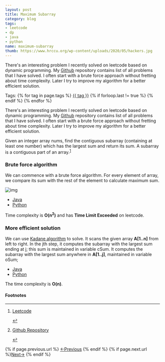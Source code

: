 ```yaml
---
layout: post
title: Maximum Subarray
category: blog
tags:
- leetcode
- dp
- java
- python
name: maximum-subarray
thumb: https://www.hrccu.org/wp-content/uploads/2020/05/hackers.jpg
---
```


There's an interesting problem I recently solved on leetcode based on dynamic programming. My <a href="https://github.com/tushar-sharma/prep-coding" target="_blank">Github</a> repository contains list of all problems that I have solved. I often start with a brute force approach without fretting about time complexity. Later I try to improve my algorithm for a better efficient solution.<!-- truncate_here -->
<p>Tags: {% for tag in page.tags %} <a class="mytag" href="/tag/{{ tag }}" title="View posts tagged with &quot;{{ tag }}&quot;">{{ tag }}</a>  {% if forloop.last != true %} {% endif %} {% endfor %} </p>


<link rel="stylesheet" href="{{ root_url }}/css/multipleTab.css"/>

<script src="{{ root_url }}/js/jquery.easytabs.min.js"></script>

<script src="{{ root_url }}/js/multipleTab.js"></script>


<p>There's an interesting problem I recently solved on leetcode based on dynamic programming. My <a href="https://github.com/tushar-sharma/prep-coding" target="_blank">Github</a> repository contains list of all problems that I have solved. I often start with a brute force approach without fretting about time complexity. Later I try to improve my algorithm for a better efficient solution.</p>


Given an integer array nums, find the contiguous subarray (containing at least one number) which has the largest sum and return its sum. A subarray is a contiguous part of an array.<sup><a href='#fn:1' rel='footnote'>1</a></sup>


### Brute force algorithm

We can commence with a brute force algorithm. For every element of array, we compare its sum with the rest of the element to calculate maximum sum. 

![img](https://i.imgur.com/WHMSDtu.png)

<div class="tab-container">
  <ul>
    <li class="tab Java1"><a href="#Java1">Java</a></li>
    <li class="tab Python1"><a href="#Python1">Python</a></li>
  </ul>

   <div class="codeSample Java1" id="Java1">
      <script src="https://gist.github.com/tushar-sharma/5fab75b08c891f6e2ca958b2338c369d.js"></script>
   </div>

   <div class="codeSample Python1" id="Python1">
       <script src="https://gist.github.com/tushar-sharma/d8c221cf6eb1f4c8abd85c625127a9c1.js"></script>   
    </div>

</div>


Time complexity is <b>O(n<sup>2</sup>)</b> and has **Time Limit Exceeded** on leetcode.

### More efficient solution


We can use <a href="https://en.wikipedia.org/wiki/Maximum_subarray_problem">Kadane algorithm</a> to solve. It scans the given array <b>A[1..n]</b> from left to right. In the jth step, it computes the subarray with the largest sum ending at j; this sum is maintained in variable cSum. It computes the subarray with the largest sum anywhere in <b>A[1..j]</b>, maintained in variable oSum;

<div class="tab-container">
  <ul>
    <li class="tab Java2"><a href="#Java2">Java</a></li>
    <li class="tab Python2"><a href="#Python2">Python</a></li>
  </ul>

   <div class="codeSample Java2" id="Java2">
      <script src="https://gist.github.com/tushar-sharma/e1bc03cd4bb10fe2739c8cbef11b2c47.js"></script>
   </div>

   <div class="codeSample Python2" id="Python2">
     <script src="https://gist.github.com/tushar-sharma/d7ae08673b2170467d84fd1183ef2d34.js"></script>
   </div>

</div>

The time complexity is <b>O(n<sup></sup>)</b>.

<div class='footnotes'><h4>Footnotes</h4><hr />
  <ol>
    <li id='fn:1'>
         <p><a href="https://leetcode.com/problems/maximum-subarray/" target="_blank">Leetcode</a></p>
         <a href='#fnref:1' rev='footnote'>&#8617;</a>
    </li>
    <li id='fn:2'>
         <p><a href="https://github.com/tushar-sharma/prep-coding" target="_blank">Github Repository</a></p>
         <a href='#fnref:2' rev='footnote'>&#8617;</a>
    </li>
  </ol>
</div>


<nav class="pagination clear" style="padding-bottom:20px;">
{% if page.previous.url %} <a class="prev-item" href="{{page.previous.url}}" title="Previous Post: {{page.previous.title}}">&larr;Previous</a>   {% endif %}  {% if page.next.url %}<a class="next-item" href="{{page.next.url}}" title="Next Post: {{page.next.title}}">Next&rarr;</a>         {% endif %}
</nav>
